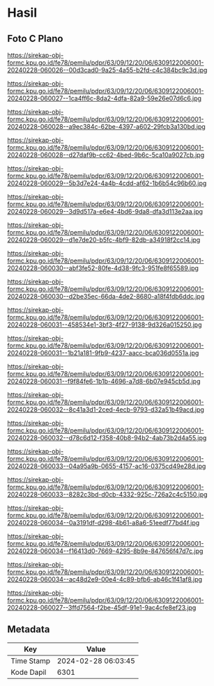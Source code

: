 # Hasil

## Foto C Plano

https://sirekap-obj-formc.kpu.go.id/fe78/pemilu/pdpr/63/09/12/20/06/6309122006001-20240228-060026--00d3cad0-9a25-4a55-b2fd-c4c384bc9c3d.jpg

https://sirekap-obj-formc.kpu.go.id/fe78/pemilu/pdpr/63/09/12/20/06/6309122006001-20240228-060027--1ca4ff6c-8da2-4dfa-82a9-59e26e07d6c6.jpg

https://sirekap-obj-formc.kpu.go.id/fe78/pemilu/pdpr/63/09/12/20/06/6309122006001-20240228-060028--a9ec384c-62be-4397-a602-29fcb3a130bd.jpg

https://sirekap-obj-formc.kpu.go.id/fe78/pemilu/pdpr/63/09/12/20/06/6309122006001-20240228-060028--d27daf9b-cc62-4bed-9b6c-5ca10a9027cb.jpg

https://sirekap-obj-formc.kpu.go.id/fe78/pemilu/pdpr/63/09/12/20/06/6309122006001-20240228-060029--5b3d7e24-4a4b-4cdd-af62-1b6b54c96b60.jpg

https://sirekap-obj-formc.kpu.go.id/fe78/pemilu/pdpr/63/09/12/20/06/6309122006001-20240228-060029--3d9d517a-e6e4-4bd6-9da8-dfa3d113e2aa.jpg

https://sirekap-obj-formc.kpu.go.id/fe78/pemilu/pdpr/63/09/12/20/06/6309122006001-20240228-060029--d1e7de20-b5fc-4bf9-82db-a34918f2cc14.jpg

https://sirekap-obj-formc.kpu.go.id/fe78/pemilu/pdpr/63/09/12/20/06/6309122006001-20240228-060030--abf3fe52-80fe-4d38-9fc3-951fe8f65589.jpg

https://sirekap-obj-formc.kpu.go.id/fe78/pemilu/pdpr/63/09/12/20/06/6309122006001-20240228-060030--d2be35ec-66da-4de2-8680-a18f4fdb6ddc.jpg

https://sirekap-obj-formc.kpu.go.id/fe78/pemilu/pdpr/63/09/12/20/06/6309122006001-20240228-060031--458534e1-3bf3-4f27-9138-9d326a015250.jpg

https://sirekap-obj-formc.kpu.go.id/fe78/pemilu/pdpr/63/09/12/20/06/6309122006001-20240228-060031--1b21a181-9fb9-4237-aacc-bca036d0551a.jpg

https://sirekap-obj-formc.kpu.go.id/fe78/pemilu/pdpr/63/09/12/20/06/6309122006001-20240228-060031--f9f84fe6-1b1b-4696-a7d8-6b07e945cb5d.jpg

https://sirekap-obj-formc.kpu.go.id/fe78/pemilu/pdpr/63/09/12/20/06/6309122006001-20240228-060032--8c41a3d1-2ced-4ecb-9793-d32a51b49acd.jpg

https://sirekap-obj-formc.kpu.go.id/fe78/pemilu/pdpr/63/09/12/20/06/6309122006001-20240228-060032--d78c6d12-f358-40b8-94b2-4ab73b2d4a55.jpg

https://sirekap-obj-formc.kpu.go.id/fe78/pemilu/pdpr/63/09/12/20/06/6309122006001-20240228-060033--04a95a9b-0655-4157-ac16-0375cd49e28d.jpg

https://sirekap-obj-formc.kpu.go.id/fe78/pemilu/pdpr/63/09/12/20/06/6309122006001-20240228-060033--8282c3bd-d0cb-4332-925c-726a2c4c5150.jpg

https://sirekap-obj-formc.kpu.go.id/fe78/pemilu/pdpr/63/09/12/20/06/6309122006001-20240228-060034--0a3191df-d298-4b61-a8a6-51eedf77bd4f.jpg

https://sirekap-obj-formc.kpu.go.id/fe78/pemilu/pdpr/63/09/12/20/06/6309122006001-20240228-060034--f16413d0-7669-4295-8b9e-847656f47d7c.jpg

https://sirekap-obj-formc.kpu.go.id/fe78/pemilu/pdpr/63/09/12/20/06/6309122006001-20240228-060034--ac48d2e9-00e4-4c89-bfb6-ab46c1f41af8.jpg

https://sirekap-obj-formc.kpu.go.id/fe78/pemilu/pdpr/63/09/12/20/06/6309122006001-20240228-060027--3ffd7564-f2be-45df-91e1-9ac4cfe8ef23.jpg


## Metadata

| Key        | Value               |
| ---------- | ------------------- |
| Time Stamp | 2024-02-28 06:03:45 |
| Kode Dapil | 6301                |




